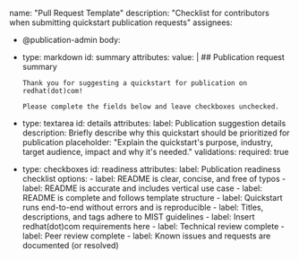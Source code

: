 name: "Pull Request Template"
description: "Checklist for contributors when submitting quickstart publication requests"
assignees:
  - @publication-admin
body:
  - type: markdown
    id: summary
    attributes:
      value: |
        ## Publication request summary

        Thank you for suggesting a quickstart for publication on redhat(dot)com!

        Please complete the fields below and leave checkboxes unchecked.
  - type: textarea
    id: details
    attributes:
      label: Publication suggestion details
      description: Briefly describe why this quickstart should be prioritized for publication
      placeholder: "Explain the quickstart's purpose, industry, target audience, impact and why it's needed."
    validations:
      required: true
  - type: checkboxes
    id: readiness
    attributes:
      label: Publication readiness checklist
      options:
        - label: README is clear, concise, and free of typos
        - label: README is accurate and includes vertical use case
        - label: README is complete and follows template structure
        - label: Quickstart runs end-to-end without errors and is reproducible
        - label: Titles, descriptions, and tags adhere to MIST guidelines
        - label: Insert redhat(dot)com requirements here
        - label: Technical review complete
        - label: Peer review complete
        - label: Known issues and requests are documented (or resolved)
